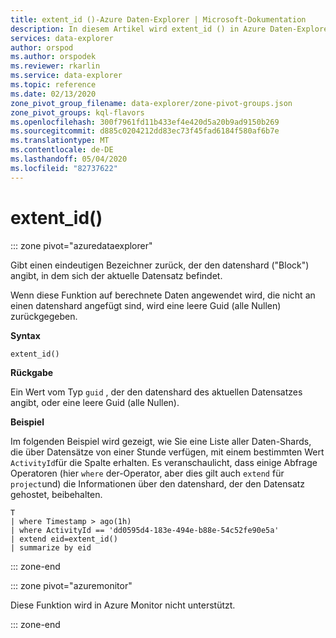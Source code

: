 ```yaml
---
title: extent_id ()-Azure Daten-Explorer | Microsoft-Dokumentation
description: In diesem Artikel wird extent_id () in Azure Daten-Explorer beschrieben.
services: data-explorer
author: orspod
ms.author: orspodek
ms.reviewer: rkarlin
ms.service: data-explorer
ms.topic: reference
ms.date: 02/13/2020
zone_pivot_group_filename: data-explorer/zone-pivot-groups.json
zone_pivot_groups: kql-flavors
ms.openlocfilehash: 300f7961fd11b433ef4e420d5a20b9ad9150b269
ms.sourcegitcommit: d885c0204212dd83ec73f45fad6184f580af6b7e
ms.translationtype: MT
ms.contentlocale: de-DE
ms.lasthandoff: 05/04/2020
ms.locfileid: "82737622"
---
```

# <a name="extent_id"></a>extent_id()

::: zone pivot="azuredataexplorer"

Gibt einen eindeutigen Bezeichner zurück, der den datenshard ("Block") angibt, in dem sich der aktuelle Datensatz befindet. 

Wenn diese Funktion auf berechnete Daten angewendet wird, die nicht an einen datenshard angefügt sind, wird eine leere Guid (alle Nullen) zurückgegeben.

**Syntax**

`extent_id()`

**Rückgabe**

Ein Wert vom Typ `guid` , der den datenshard des aktuellen Datensatzes angibt, oder eine leere Guid (alle Nullen).

**Beispiel**

Im folgenden Beispiel wird gezeigt, wie Sie eine Liste aller Daten-Shards, die über Datensätze von einer Stunde verfügen, mit einem bestimmten Wert `ActivityId`für die Spalte erhalten. Es veranschaulicht, dass einige Abfrage Operatoren (hier `where` der-Operator, aber dies gilt auch `extend` für `project`und) die Informationen über den datenshard, der den Datensatz gehostet, beibehalten.

```kusto
T
| where Timestamp > ago(1h)
| where ActivityId == 'dd0595d4-183e-494e-b88e-54c52fe90e5a'
| extend eid=extent_id()
| summarize by eid
```

::: zone-end

::: zone pivot="azuremonitor"

Diese Funktion wird in Azure Monitor nicht unterstützt.

::: zone-end
